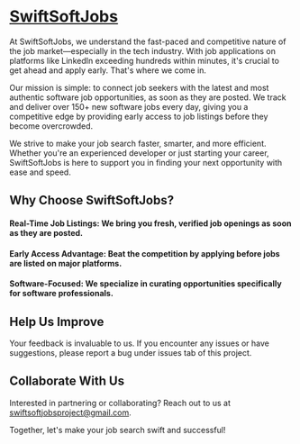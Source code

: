 # [SwiftSoftJobs](https://swiftsoftjobs.web.app) 

At SwiftSoftJobs, we understand the fast-paced and competitive nature of the job market—especially in the tech industry. With job applications on platforms like LinkedIn exceeding hundreds within minutes, it's crucial to get ahead and apply early. That's where we come in.

Our mission is simple: to connect job seekers with the latest and most authentic software job opportunities, as soon as they are posted. We track and deliver over 150+ new software jobs every day, giving you a competitive edge by providing early access to job listings before they become overcrowded.

We strive to make your job search faster, smarter, and more efficient. Whether you're an experienced developer or just starting your career, SwiftSoftJobs is here to support you in finding your next opportunity with ease and speed.

## Why Choose SwiftSoftJobs?

#### Real-Time Job Listings: We bring you fresh, verified job openings as soon as they are posted.

#### Early Access Advantage: Beat the competition by applying before jobs are listed on major platforms.

#### Software-Focused: We specialize in curating opportunities specifically for software professionals.

## Help Us Improve

Your feedback is invaluable to us. If you encounter any issues or have suggestions, please report a bug under issues tab of this project.

## Collaborate With Us

Interested in partnering or collaborating? Reach out to us at swiftsoftjobsproject@gmail.com.

Together, let's make your job search swift and successful!
